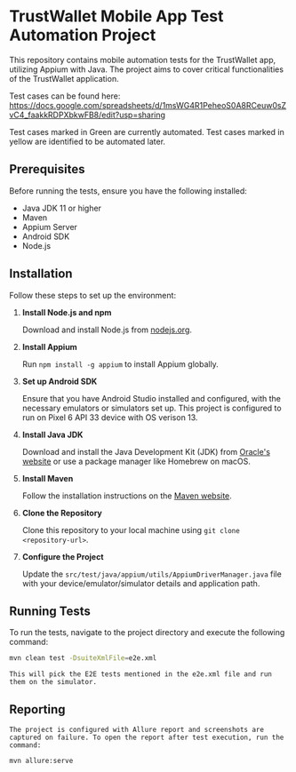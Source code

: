 # TrustWallet Mobile App Test Automation Project

This repository contains mobile automation tests for the TrustWallet app, utilizing Appium with Java. The project aims to cover critical functionalities of the TrustWallet application.

Test cases can be found here: https://docs.google.com/spreadsheets/d/1msWG4R1PeheoS0A8RCeuw0sZvC4_faakkRDPXbkwFB8/edit?usp=sharing

Test cases marked in Green are currently automated. Test cases marked in yellow are identified to be automated later.

## Prerequisites

Before running the tests, ensure you have the following installed:
- Java JDK 11 or higher
- Maven
- Appium Server
- Android SDK
- Node.js

## Installation

Follow these steps to set up the environment:

1. **Install Node.js and npm**
   
   Download and install Node.js from [nodejs.org](https://nodejs.org/).

2. **Install Appium**
   
   Run `npm install -g appium` to install Appium globally.

3. **Set up Android SDK**

   Ensure that you have Android Studio installed and configured, with the necessary emulators or simulators set up. This project is configured to run on Pixel 6 API 33 device with OS verison 13.

4. **Install Java JDK**

   Download and install the Java Development Kit (JDK) from [Oracle's website](https://www.oracle.com/java/technologies/javase-jdk11-downloads.html) or use a package manager like Homebrew on macOS.

5. **Install Maven**

   Follow the installation instructions on the [Maven website](https://maven.apache.org/install.html).

6. **Clone the Repository**

   Clone this repository to your local machine using `git clone <repository-url>`.

7. **Configure the Project**

   Update the `src/test/java/appium/utils/AppiumDriverManager.java` file with your device/emulator/simulator details and application path.

## Running Tests

To run the tests, navigate to the project directory and execute the following command:

```bash
mvn clean test -DsuiteXmlFile=e2e.xml
```
    This will pick the E2E tests mentioned in the e2e.xml file and run them on the simulator.

## Reporting

    The project is configured with Allure report and screenshots are captured on failure. To open the report after test execution, run the command:

```bash
mvn allure:serve
```
